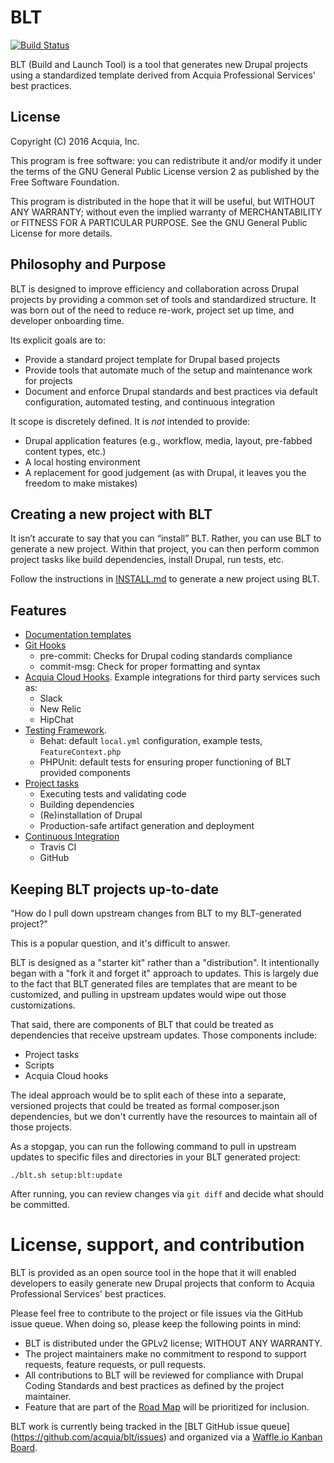 # BLT

[![Build Status](https://travis-ci.org/acquia/blt.svg?branch=8.x)](https://travis-ci.org/acquia/blt)

BLT (Build and Launch Tool) is a tool that generates new Drupal projects using a standardized template derived from Acquia Professional Services' best practices.

## License

Copyright (C) 2016 Acquia, Inc.

This program is free software: you can redistribute it and/or modify it under the terms of the GNU General Public License version 2 as published by the Free Software Foundation.

This program is distributed in the hope that it will be useful, but WITHOUT ANY WARRANTY; without even the implied warranty of MERCHANTABILITY or FITNESS FOR A PARTICULAR PURPOSE.  See the GNU General Public License for more details.

## Philosophy and Purpose

BLT is designed to improve efficiency and collaboration across Drupal projects by providing a common set of tools and standardized structure. It was born out of the need to reduce re-work, project set up time, and developer onboarding time.

Its explicit goals are to:

* Provide a standard project template for Drupal based projects
* Provide tools that automate much of the setup and maintenance work for projects
* Document and enforce Drupal standards and best practices via default configuration, automated testing, and continuous integration

It scope is discretely defined. It is *not* intended to provide:

* Drupal application features (e.g., workflow, media, layout, pre-fabbed content types, etc.)
* A local hosting environment
* A replacement for good judgement (as with Drupal, it leaves you the freedom to make mistakes)

## Creating a new project with BLT

It isn’t accurate to say that you can “install” BLT. Rather, you can use BLT to generate a new project. Within that project, you can then perform common project tasks like build dependencies, install Drupal, run tests, etc.

Follow the instructions in [INSTALL.md](INSTALL.md) to generate a new project using BLT.

## Features

* [Documentation templates](template/README.md)
* [Git Hooks](template/scripts/git-hooks)
    * pre-commit: Checks for Drupal coding standards compliance
    * commit-msg: Check for proper formatting and syntax
* [Acquia Cloud Hooks](template/hooks). Example integrations for third party services such as:
    * Slack
    * New Relic
    * HipChat
* [Testing Framework](template/tests).
    * Behat: default `local.yml` configuration, example tests, `FeatureContext.php`
    * PHPUnit: default tests for ensuring proper functioning of BLT provided components
* [Project tasks](template/readme/project-tasks.md)
    * Executing tests and validating code
    * Building dependencies
    * (Re)installation of Drupal
    * Production-safe artifact generation and deployment
* [Continuous Integration](template/build/README.md)
    * Travis CI
    * GitHub

## Keeping BLT projects up-to-date

"How do I pull down upstream changes from BLT to my BLT-generated project?"

This is a popular question, and it's difficult to answer. 

BLT is designed as a "starter kit" rather than a "distribution". It intentionally began with a "fork it and forget it" approach to updates. This is largely due to the fact that BLT generated files are templates that are meant to be customized, and pulling in upstream updates would wipe out those customizations.

That said, there are components of BLT that could be treated as dependencies that receive upstream updates. Those components include:

* Project tasks
* Scripts
* Acquia Cloud hooks

The ideal approach would be to split each of these into a separate, versioned projects that could be treated as formal composer.json dependencies, but we don't currently have the resources to maintain all of those projects.

As a stopgap, you can run the following command to pull in upstream updates to specific files and directories in your BLT generated project:

`./blt.sh setup:blt:update`

After running, you can review changes via `git diff` and decide what should be committed.

# License, support, and contribution

BLT is provided as an open source tool in the hope that it will enabled developers to easily generate new Drupal projects that conform to Acquia Professional Services' best practices.

Please feel free to contribute to the project or file issues via the GitHub issue queue. When doing so, please keep the following points in mind:
 
* BLT is distributed under the GPLv2 license; WITHOUT ANY WARRANTY.
* The project maintainers make no commitment to respond to support requests, 
  feature requests, or pull requests.
* All contributions to BLT will be reviewed for compliance with Drupal Coding
  Standards and best practices as defined by the project maintainer.
* Feature that are part of the [Road Map](https://github.com/acquia/blt/wiki/Road-Map)
  will be prioritized for inclusion.

BLT work is currently being tracked in the [BLT GitHub issue queue]
(https://github.com/acquia/blt/issues) and organized via a 
[Waffle.io Kanban Board](https://waffle.io/acquia/blt).
